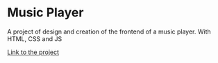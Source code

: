 # Music Player

A project of design and creation of the frontend of a music player.
With HTML, CSS and JS

[Link to the project](https://brandonargel.github.io/music_player/)
